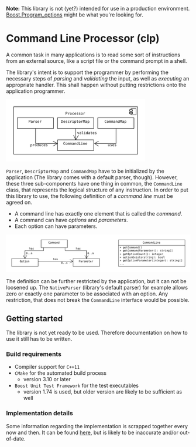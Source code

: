 **Note:** This library is not (yet?) intended for use in a production environment. [Boost.Program_options](https://www.boost.org/doc/libs/1_80_0/doc/html/program_options.html) might be what you're looking for.

# Command Line Processor (clp)

A common task in many applications is to read some sort of instructions from an external source, like a script file or the command prompt in a shell.

The library's intent is to support the programmer by performing the necessary steps of *parsing* and *validating* the input, as well as *executing* an appropriate handler. This shall happen without putting restrictions onto the application programmer.

![](docs/img/processor-component.png)

`Parser`, `DescriptorMap` and `CommandMap` have to be initialized by the application (The library comes with a default parser, though). However, these three sub-components have one thing in common, the `CommandLine` class, that represents the logical structure of any instruction. In order to put this library to use, the following definition of a *command line* must be agreed on.

- A command line has exactly one element that is called the *command*.
- A command can have *options* and *parameters*.
- Each option can have parameters.

![](docs/img/commandline.png)

The definition can be further restricted by the application, but it can not be loosened up. The `NativeParser` (library's default parser) for example allows zero or exactly one parameter to be associated with an option. Any restriction, that does not break the `CommandLine` interface would be possible.



## Getting started

The library is not yet ready to be used. Therefore documentation on how to use it still has to be written. 

### Build requirements

- Compiler support for `C++11`
- `CMake` for the automated build process
    - version 3.10 or later
- `Boost Unit Test Framework` for the test executables
    - version 1.74 is used, but older version are likely to be sufficient as well

### Implementation details

Some information regarding the implementation is scrapped together every now and then.
It can be found [here](docs/implementation.md), but is likely to be inaccurate and/or out-of-date.


